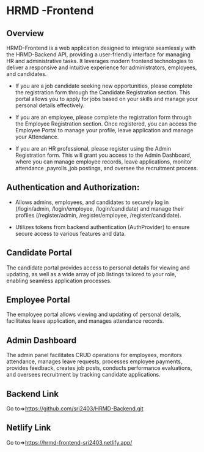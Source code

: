 # HRMD -Frontend

## Overview 
HRMD-Frontend is a web application designed to integrate seamlessly with the HRMD-Backend API, providing a user-friendly interface for managing HR and administrative tasks. It leverages modern frontend technologies to deliver a responsive and intuitive experience for administrators, employees, and candidates.

- <p>If you are a job candidate seeking new opportunities, please complete the registration form through the Candidate Registration section. This portal allows you to apply for jobs based on your skills and manage your personal details effectively.</p>
- <p>If you are an employee, please complete the registration form through the Employee Registration section. Once registered, you can access the Employee Portal to manage your profile, leave application and manage your Attendance.</p>
- <p>If you are an HR professional, please register using the Admin Registration form. This will grant you access to the Admin Dashboard, where you can manage employee records, leave applications, monitor attendance ,payrolls ,job postings, and oversee the recruitment process.</p>


## Authentication and Authorization:

- Allows admins, employees, and candidates to securely log in (/login/admin, /login/employee, /login/candidate) and manage their profiles (/register/admin, /register/employee, /register/candidate).

- Utilizes tokens from backend authentication (AuthProvider) to ensure secure access to various features and data.

## Candidate Portal
The candidate portal provides access to personal details for viewing and updating, as well as a wide array of job listings tailored to your role, enabling seamless application processes.

## Employee Portal 
The employee portal allows viewing and updating of personal details, facilitates leave application, and manages attendance records.

## Admin Dashboard
The admin panel facilitates CRUD operations for employees, monitors attendance, manages leave requests, processes employee payments, provides feedback, creates job posts, conducts performance evaluations, and oversees recruitment by tracking candidate applications.

## Backend Link
Go to=>https://github.com/sri2403/HRMD-Backend.git

## Netlify Link
Go to=>https://hrmd-frontend-sri2403.netlify.app/